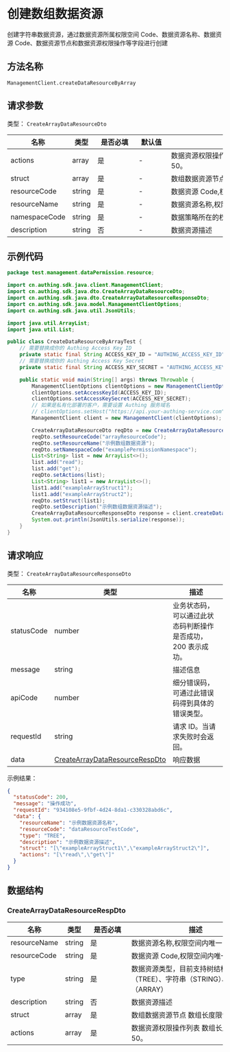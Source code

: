 # 创建数组数据资源

<!--
  警告⚠️：
  不要直接修改该文档，
  https://github.com/Authing/authing-docs-factory
  使用该项目进行生成
-->

<LastUpdated />

创建字符串数据资源，通过数据资源所属权限空间 Code、数据资源名称、数据资源 Code、数据资源节点和数据资源权限操作等字段进行创建

## 方法名称

`ManagementClient.createDataResourceByArray`

## 请求参数

类型： `CreateArrayDataResourceDto`

| 名称            | 类型     | <div style="width:80px">是否必填</div> | <div style="width:60px">默认值</div> | <div style="width:300px">描述</div> | <div style="width:200px">示例值</div>              |
|---------------|--------|------------------------------------|-----------------------------------|-----------------------------------|-------------------------------------------------|
| actions       | array  | 是                                  | -                                 | 数据资源权限操作列表 数组长度限制：50。             | `["read","get"]`                                |
| struct        | array  | 是                                  | -                                 | 数组数据资源节点 数组长度限制：50。               | `["exampleArrayStruct1","exampleArrayStruct2"]` |
| resourceCode  | string | 是                                  | -                                 | 数据资源 Code,权限空间内唯一                 | `dataResourceTestCode`                          |
| resourceName  | string | 是                                  | -                                 | 数据资源名称,权限空间内唯一                    | `示例数据资源名称`                                      |
| namespaceCode | string | 是                                  | -                                 | 数据策略所在的权限空间 Code                  | `code1`                                         |
| description   | string | 否                                  | -                                 | 数据资源描述                            | `示例数据资源描述`                                      |




## 示例代码

```java
package test.management.dataPermission.resource;

import cn.authing.sdk.java.client.ManagementClient;
import cn.authing.sdk.java.dto.CreateArrayDataResourceDto;
import cn.authing.sdk.java.dto.CreateArrayDataResourceResponseDto;
import cn.authing.sdk.java.model.ManagementClientOptions;
import cn.authing.sdk.java.util.JsonUtils;

import java.util.ArrayList;
import java.util.List;

public class CreateDataResourceByArrayTest {
    // 需要替换成你的 Authing Access Key ID
    private static final String ACCESS_KEY_ID = "AUTHING_ACCESS_KEY_ID";
    // 需要替换成你的 Authing Access Key Secret
    private static final String ACCESS_KEY_SECRET = "AUTHING_ACCESS_KEY_SECRET";

    public static void main(String[] args) throws Throwable {
        ManagementClientOptions clientOptions = new ManagementClientOptions();
        clientOptions.setAccessKeyId(ACCESS_KEY_ID);
        clientOptions.setAccessKeySecret(ACCESS_KEY_SECRET);
        // 如果是私有化部署的客户，需要设置 Authing 服务域名
        // clientOptions.setHost("https://api.your-authing-service.com");
        ManagementClient client = new ManagementClient(clientOptions);

        CreateArrayDataResourceDto reqDto = new CreateArrayDataResourceDto();
        reqDto.setResourceCode("arrayResourceCode");
        reqDto.setResourceName("示例数组数据资源");
        reqDto.setNamespaceCode("examplePermissionNamespace");
        List<String> list = new ArrayList<>();
        list.add("read");
        list.add("get");
        reqDto.setActions(list);
        List<String> list1 = new ArrayList<>();
        list1.add("exampleArrayStruct1");
        list1.add("exampleArrayStruct2");
        reqDto.setStruct(list1);
        reqDto.setDescription("示例数组数据资源描述");
        CreateArrayDataResourceResponseDto response = client.createDataResourceByArray(reqDto);
        System.out.println(JsonUtils.serialize(response));
    }
}

```




## 请求响应

类型： `CreateArrayDataResourceResponseDto`

| 名称 | 类型 | 描述 |
| ---- | ---- | ---- |
| statusCode | number | 业务状态码，可以通过此状态码判断操作是否成功，200 表示成功。 |
| message | string | 描述信息 |
| apiCode | number | 细分错误码，可通过此错误码得到具体的错误类型。 |
| requestId | string | 请求 ID。当请求失败时会返回。 |
| data | <a href="#CreateArrayDataResourceRespDto">CreateArrayDataResourceRespDto</a> | 响应数据 |



示例结果：

```json
{
  "statusCode": 200,
  "message": "操作成功",
  "requestId": "934108e5-9fbf-4d24-8da1-c330328abd6c",
  "data": {
    "resourceName": "示例数据资源名称",
    "resourceCode": "dataResourceTestCode",
    "type": "TREE",
    "description": "示例数据资源描述",
    "struct": "[\"exampleArrayStruct1\",\"exampleArrayStruct2\"]",
    "actions": "[\"read\",\"get\"]"
  }
}
```

## 数据结构


### <a id="CreateArrayDataResourceRespDto"></a> CreateArrayDataResourceRespDto

| 名称 | 类型 | <div style="width:80px">是否必填</div> | <div style="width:300px">描述</div> | <div style="width:200px">示例值</div> |
| ---- |  ---- | ---- | ---- | ---- |
| resourceName | string | 是 | 数据资源名称,权限空间内唯一   |  `示例数据资源名称` |
| resourceCode | string | 是 | 数据资源 Code,权限空间内唯一   |  `dataResourceTestCode` |
| type | string | 是 | 数据资源类型，目前支持树结构（TREE）、字符串（STRING）、数组（ARRAY）   | TREE |
| description | string | 否 | 数据资源描述   |  `示例数据资源描述` |
| struct | array | 是 | 数组数据资源节点 数组长度限制：50。  |  `["exampleArrayStruct1","exampleArrayStruct2"]` |
| actions | array | 是 | 数据资源权限操作列表 数组长度限制：50。  |  `["read","get"]` |


